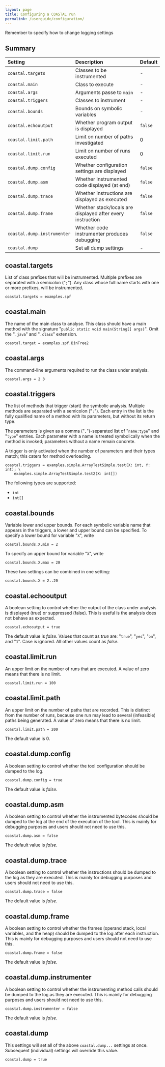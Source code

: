 ```yaml
---
layout: page
title: Configuring a COASTAL run
permalink: /userguide/configuration/
---
```


Remember to specify how to change logging settings

## Summary

| Setting | Description | Default |
|:--------|:------------|:--------|
| `coastal.targets` | Classes to be instrumented | - |
| `coastal.main` | Class to execute | - |
| `coastal.args` | Arguments passe to `main` | - |
| `coastal.triggers` | Classes to instrument | - |
| `coastal.bounds` | Bounds on symbolic variables | - |
| `coastal.echooutput` | Whether program output is displayed | `false` |
| `coastal.limit.path` | Limit on number of paths investigated | 0 |
| `coastal.limit.run` | Limit on number of runs executed | 0 |
| `coastal.dump.config` | Whether configuration settings are displayed | `false` |
| `coastal.dump.asm` | Whether instrumented code displayed (at end) | `false` |
| `coastal.dump.trace` | Whether instructions are displayed as executed | `false` |
| `coastal.dump.frame` | Whether stack/locals are displayed after every instruction | `false` |
| `coastal.dump.instrumenter` | Whether code instrumenter produces debugging | `false` |
| `coastal.dump` | Set all dump settings | - |

## coastal.targets

List of class prefixes that will be instrumented.
Multiple prefixes are separated with a semicolon ("`;`").
Any class whose full name starts with one or more prefixes, will be instrumented.

~~~
coastal.targets = examples.spf
~~~

## coastal.main

The name of the main class to analyse.
This class should have a main method with the signature "`public static void main(String[] args)`". 
Omit the "`.java`" and "`.class`" extension.

~~~
coastal.target = examples.spf.BinTree2
~~~

## coastal.args

The command-line arguments required to run the class under analysis.

~~~
coastal.args = 2 3
~~~

## coastal.triggers

The list of methods that trigger (start) the symbolic analysis.
Multiple methods are separated with a semicolon ("`;`").
Each entry in the list is the fully qualified name of a method with its
parameters, but without its return type.

The parameters is given as a comma ("`,`")-separated list of
"`name:type`" and "`type`" entries.
Each parameter with a name is treated symbolically when the method is invoked;
parameters without a name remain concrete.

A trigger is only activated when the number of parameters and their types
match; this caters for method overloading.

~~~
coastal.triggers = examples.simple.ArrayTestSimple.test(X: int, Y: int); \
	examples.simple.ArrayTestSimple.test2(X: int[])
~~~

The following types are supported:

- `int`
- `int[]`

## coastal.bounds

Variable lower and upper bounds.  For each symbolic variable name that
appears in the triggers, a lower and upper bound can be specified.
To specify a lower bound for variable "`X`", write

~~~
coastal.bounds.X.min = 2
~~~

To specify an upper bound for variable "`X`", write

~~~
coastal.bounds.X.max = 20
~~~

These two settings can be combined in one setting:

~~~
coastal.bounds.X = 2..20
~~~

## coastal.echooutput

A boolean setting to control whether the output of the class under analysis
is displayed (true) or suppressed (false).  This is useful is the analysis
does not behave as expected.

~~~
coastal.echooutput = true
~~~

The default value is _false_.
Values that count as _true_ are: "`true`", "`yes`", "`on`", and "`1`".
Case is ignored.  All other values count as _false_.

## coastal.limit.run

An upper limit on the number of runs that are executed.
A value of zero means that there is no limit.

~~~
coastal.limit.run = 100
~~~

## coastal.limit.path

An upper limit on the number of paths that are recorded.
This is distinct from the number of runs, because one run may lead to
several (infeasible) paths being generated.
A value of zero means that there is no limit.

~~~
coastal.limit.path = 200
~~~

The default value is 0.

## coastal.dump.config

A boolean setting to control whether the tool configuration should be
dumped to the log.

~~~
coastal.dump.config = true
~~~

The default value is _false_.

## coastal.dump.asm

A boolean setting to control whether the instrumented bytecodes should
be dumped to the log at the end of the execution of the tool.
This is mainly for debugging purposes and users should not need to use this.

~~~
coastal.dump.asm = false
~~~

The default value is _false_.

## coastal.dump.trace

A boolean setting to control whether the instructions should be dumped to
the log as they are executed.
This is mainly for debugging purposes and users should not need to use this.

~~~
coastal.dump.trace = false
~~~

The default value is _false_.

## coastal.dump.frame

A boolean setting to control whether the frames (operand stack, local variables,
and the heap) should be dumped to the log after each instruction.
This is mainly for debugging purposes and users should not need to use this.

~~~
coastal.dump.frame = false
~~~

The default value is _false_.

## coastal.dump.instrumenter

A boolean setting to control whether the instrumenting method calls should
be dumped to the log as they are executed.
This is mainly for debugging purposes and users should not need to use this.

~~~
coastal.dump.instrumenter = false
~~~

The default value is _false_.

## coastal.dump

This settings will set all of the above `coastal.dump...` settings at once.
Subsequent (individual) settings will override this value. 

~~~
coastal.dump = true
~~~
